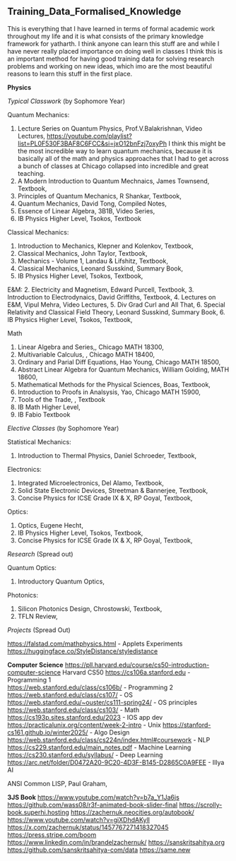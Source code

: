 ## Training_Data_Formalised_Knowledge
This is everything that I have learned in terms of formal academic work throughout my life and it is what consists of the primary knowledge framework for yatharth. 
I think anyone can learn this stuff are and while I have never really placed importance on doing well in classes I think this is an important method for having good training data for solving research problems and working on new ideas, which imo are the most beautiful reasons to learn this stuff in the first place. 

**Physics**

*Typical Classwork* (by Sophomore Year)

Quantum Mechanics: 
1. Lecture Series on Quantum Physics, Prof.V.Balakrishnan, Video Lectures, https://youtube.com/playlist?list=PL0F530F3BAF8C6FCC&si=jxO12bnFzj7oxyPh
I think this might be the most incredible way to learn quantum mechanics, because it is basically all of the math and physics approaches that I had to get across a bunch of classes at Chicago collapsed into incredible and great teaching. 
2. A Modern Introduction to Quantum Mechnaics, James Townsend, Textbook, 
3. Principles of Quantum Mechanics, R Shankar, Textbook, 
4. Quantum Mechanics, David Tong, Compiled Notes,
6. Essence of Linear Algebra, 3B1B, Video Series, 
7. IB Physics Higher Level, Tsokos, Textbook

Classical Mechanics: 
1. Introduction to Mechanics, Klepner and Kolenkov, Textbook, 
2. Classical Mechanics, John Taylor, Textbook,
3. Mechanics - Volume 1, Landau & Lifshitz, Textbook,
4. Classical Mechanics, Leonard Susskind, Summary Book, 
5. IB Physics Higher Level, Tsokos, Textbook,

E&M:
2. Electricity and Magnetism, Edward Purcell, Textbook,
3. Introduction to Electrodynaics, David Griffiths, Textbook, 
4. Lectures on E&M, Vipul Mehra, Video Lectures, 
5. Div Grad Curl and All That, 
6. Special Relativity and Classical Field Theory, Leonard Susskind, Summary Book, 
6. IB Physics Higher Level, Tsokos, Textbook,

Math 
1. Linear Algebra and Series,, Chicago MATH 18300, 
2. Multivariable Calculus, , Chicago MATH 18400, 
3. Ordinary and Parial Diff Equations, Hao Young, Chicago MATH 18500, 
4. Abstract Linear Algebra for Quantum Mechanics, William Golding, MATH 18600, 
5. Mathematical Methods for the Physical Sciences, Boas, Textbook,
6. Introduction to Proofs in Analsysis, Yao, Chicago MATH 15900, 
7. Tools of the Trade, , Textbook
8. IB Math Higher Level,
9. IB Fabio Textbook 

*Elective Classes* (by Sophomore Year) 

Statistical Mechanics: 
1. Introduction to Thermal Physics, Daniel Schroeder, Textbook,

Electronics: 
1. Integrated Microelectronics, Del Alamo, Textbook, 
2. Solid State Electronic Devices, Streetman & Bannerjee, Textbook,
3. Concise Physics for ICSE Grade IX & X, RP Goyal, Textbook, 

Optics: 
1. Optics, Eugene Hecht, 
2. IB Physics Higher Level, Tsokos, Textbook,
3. Concise Physics for ICSE Grade IX & X, RP Goyal, Textbook, 

*Research* (Spread out) 

Quantum Optics: 
1. Introductory Quantum Optics, 

Photonics: 
1. Silicon Photonics Design, Chrostowski, Textbook,
2. TFLN Review, 

*Projects* (Spread Out) 

https://falstad.com/mathphysics.html - Applets Experiments
https://huggingface.co/StyleDistance/styledistance

**Computer Science**
https://pll.harvard.edu/course/cs50-introduction-computer-science Harvard CS50
https://cs106a.stanford.edu - Programming 1   
https://web.stanford.edu/class/cs106b/ - Programming 2 
https://web.stanford.edu/class/cs107/ - OS
https://web.stanford.edu/~ouster/cs111-spring24/ - OS principles 
https://web.stanford.edu/class/cs103/ - Math 
https://cs193p.sites.stanford.edu/2023 - IOS app dev 
https://practicalunix.org/content/week-2-intro - Unix 
https://stanford-cs161.github.io/winter2025/ - Algo Design 
https://web.stanford.edu/class/cs224n/index.html#coursework - NLP 
https://cs229.stanford.edu/main_notes.pdf - Machine Learning 
https://cs230.stanford.edu/syllabus/ - Deep Learning 
https://arc.net/folder/D0472A20-9C20-4D3F-B145-D2865C0A9FEE - Illya AI

ANSI Common LISP, Paul Graham, 

**3JS Book**
https://www.youtube.com/watch?v=b7a_Y1Ja6js
https://github.com/wass08/r3f-animated-book-slider-final
https://scrolly-book.superhi.hosting
https://zachernuk.neocities.org/autobook/
https://www.youtube.com/watch?v=giXDhdAKylI
https://x.com/zachernuk/status/1457767271418327045
https://press.stripe.com/boom
https://www.linkedin.com/in/brandelzachernuk/
https://sanskritsahitya.org
https://github.com/sanskritsahitya-com/data
https://same.new













